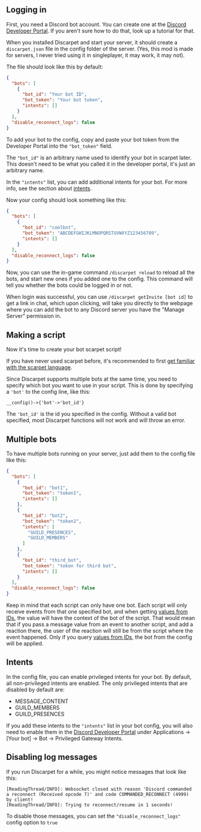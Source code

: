 ## Logging in

First, you need a Discord bot account.
You can create one at the [Discord Developer Portal](https://discord.com/developers/applications).
If you aren't sure how to do that, look up a tutorial for that.

When you installed Discarpet and start your server, it should create a `discarpet.json` file in the config folder of the server.
(Yes, this mod is made for servers, I never tried using it in singleplayer, it may work, it may not).

The file should look like this by default:

```json title="discarpet.json"
{
  "bots": [
    {
      "bot_id": "Your bot ID",
      "bot_token": "Your bot token",
      "intents": []
    }
  ],
  "disable_reconnect_logs": false
}
```

To add your bot to the config, copy and paste your bot token from the Developer Portal into the `"bot_token"` field.

The `"bot_id"` is an arbitrary name used to identify your bot in scarpet later.
This doesn't need to be what you called it in the developer portal,
it's just an arbitrary name.

In the `"intents"` list, you can add additional intents for your bot.
For more info, see the section about [intents](#intents).

Now your config should look something like this:

```json title="discarpet.json"
{
  "bots": [
    {
      "bot_id": "coolbot",
      "bot_token": "ABCDEFGHIJKLMNOPQRSTUVWXYZ123456789",
      "intents": []
    }
  ],
  "disable_reconnect_logs": false
}
```

Now, you can use the in-game command `/discarpet reload` to reload all the bots, and start new ones if you added one to the config.
This command will tell you whether the bots could be logged in or not.

When login was successful, you can use `/discarpet getInvite [bot id]` to get a link in chat, which upon clicking,
will take you directly to the webpage where you can add the bot to any Discord server you have the "Manage Server" permission in.

## Making a script

Now it's time to create your bot scarpet script!

If you have never used scarpet before,
it's recommended to first [get familiar with the scarpet language](https://github.com/gnembon/fabric-carpet/wiki/Scarpet).

Since Discarpet supports multiple bots at the same time, you need to specify which bot you want to use in your script.
This is done by specifying a `'bot'` to the config line, like this:

```sc title="my_script.sc"
__config()->{'bot'->'bot_id'}
```

The `'bot_id'` is the id you specified in the config.
Without a valid bot specified, most Discarpet functions will not work and will throw an error.

## Multiple bots

To have multiple bots running on your server, just add them to the config file like this:

```json title="discarpet.json"
{
  "bots": [
    {
      "bot_id": "bot1",
      "bot_token": "token1",
      "intents": []
    },
    {
      "bot_id": "bot2",
      "bot_token": "token2",
      "intents": [
        "GUILD_PRESENCES",
        "GUILD_MEMBERS"
      ]
    },
    {
      "bot_id": "third_bot",
      "bot_token": "token for third bot",
      "intents": []
    }
  ],
  "disable_reconnect_logs": false
}
```

Keep in mind that each script can only have one bot.
Each script will only receive events from that one specified bot,
and when getting [values from IDs](/functions/value-from-id.md),
the value will have the context of the bot of the script. That would mean that if you pass a message value from an event to another script,
and add a reaction there, the user of the reaction will still be from the script where the event happened.
Only if you query [values from IDs](/functions/value-from-id.md),
the bot from the config will be applied.

## Intents

In the config file, you can enable privileged intents for your bot.
By default, all non-privileged intents are enabled.
The only privileged intents that are disabled by default are:

- MESSAGE_CONTENT
- GUILD_MEMBERS
- GUILD_PRESENCES

If you add these intents to the `"intents"` list in your bot config,
you will also need to enable them in the [Discord Developer Portal](https://discord.com/developers/applications)
under Applications -> [Your bot] -> Bot -> Privileged Gateway Intents.


## Disabling log messages

If you run Discarpet for a while, you might notice messages that look like this:

```
[ReadingThread/INFO]: Websocket closed with reason 'Discord commanded a reconnect (Received opcode 7)' and code COMMANDED_RECONNECT (4999) by client!
[ReadingThread/INFO]: Trying to reconnect/resume in 1 seconds!
```

To disable those messages, you can set the `"disable_reconnect_logs"` config option to `true`